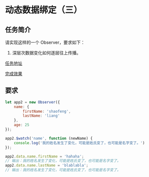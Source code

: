 # 动态数据绑定（三）

## 任务简介

请实现这样的一个 Observer，要求如下：

1. 深层次数据变化如何逐层往上传播。

[任务地址](http://ife.baidu.com/course/detail/id/21)

[完成效果](https://miaolegemie.github.io/IFE2017/nuomi/mvvm1/index.html)

## 要求

```javascript
let app2 = new Observer({
    name: {
        firstName: 'shaofeng',
        lastName: 'liang'
    },
    age: 25
});

app2.$watch('name', function (newName) {
    console.log('我的姓名发生了变化，可能是姓氏变了，也可能是名字变了。')
});

app2.data.name.firstName = 'hahaha';
// 输出：我的姓名发生了变化，可能是姓氏变了，也可能是名字变了。
app2.data.name.lastName = 'blablabla';
// 输出：我的姓名发生了变化，可能是姓氏变了，也可能是名字变了。
```
